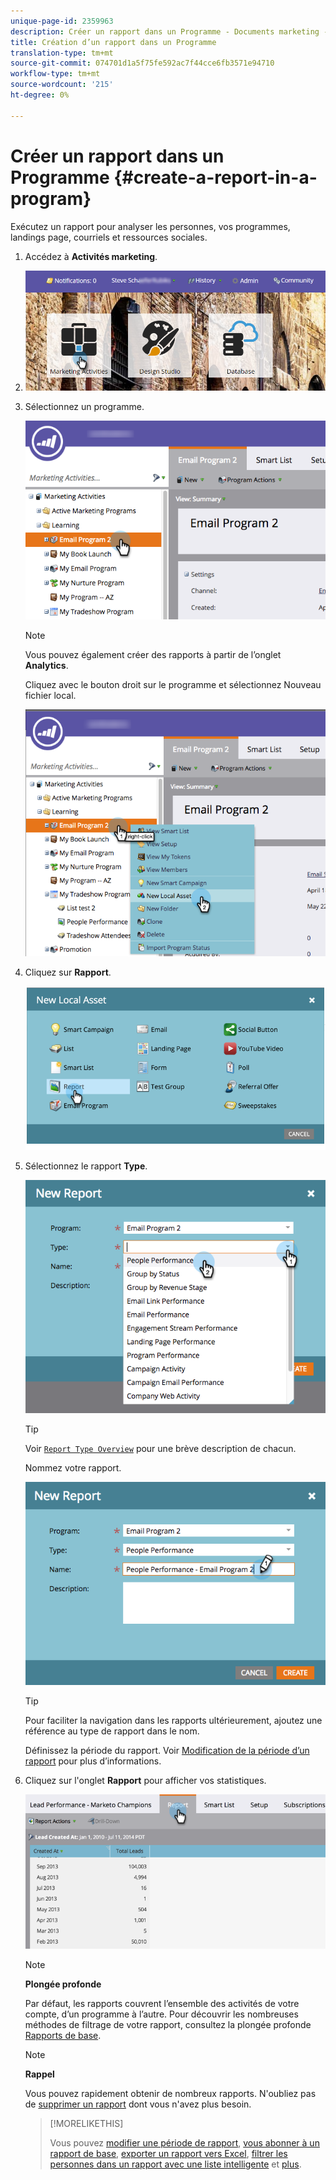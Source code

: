 ```yaml
---
unique-page-id: 2359963
description: Créer un rapport dans un Programme - Documents marketing - Documentation du produit
title: Création d’un rapport dans un Programme
translation-type: tm+mt
source-git-commit: 074701d1a5f75fe592ac7f44cce6fb3571e94710
workflow-type: tm+mt
source-wordcount: '215'
ht-degree: 0%

---
```



# Créer un rapport dans un Programme {#create-a-report-in-a-program}

Exécutez un rapport pour analyser les personnes, vos programmes, landings page, courriels et ressources sociales.

1. Accédez à **Activités marketing**.
1. ![](assets/login-marketing-activities.png)

1. Sélectionnez un programme.

   ![](assets/selectprogramreport.png)

   >[!NOTE]
   >
   >Vous pouvez également créer des rapports à partir de l’onglet **Analytics**.

   Cliquez avec le bouton droit sur le programme et sélectionnez Nouveau fichier local.

   ![](assets/programrightclick-asset.png)

1. Cliquez sur **Rapport**.

   ![](assets/image2014-9-15-18-3a36-3a46.png)

1. Sélectionnez le rapport **Type**.

   ![](assets/choosereport.png)

   >[!TIP]
   >
   >Voir [`Report Type Overview`](http://docs.marketo.com/display/DOCS/Report+Type+Overview) pour une brève description de chacun.

   Nommez votre rapport.

   ![](assets/namereport.png)

   >[!TIP]
   >
   >Pour faciliter la navigation dans les rapports ultérieurement, ajoutez une référence au type de rapport dans le nom.

   Définissez la période du rapport. Voir [Modification de la période d’un rapport](../../../../product-docs/reporting/basic-reporting/editing-reports/change-a-report-time-frame.md) pour plus d’informations.

1. Cliquez sur l&#39;onglet **Rapport** pour afficher vos statistiques.

   ![](assets/image2014-9-15-18-3a38-3a5.png)

   >[!NOTE]
   >
   >**Plongée profonde**
   >
   >
   >Par défaut, les rapports couvrent l’ensemble des activités de votre compte, d’un programme à l’autre. Pour découvrir les nombreuses méthodes de filtrage de votre rapport, consultez la plongée profonde [Rapports de base](http://docs.marketo.com/display/docs/basic+reporting).

   >[!NOTE]
   >
   >**Rappel**
   >
   >
   >Vous pouvez rapidement obtenir de nombreux rapports. N&#39;oubliez pas de [supprimer un rapport](../../../../product-docs/reporting/basic-reporting/report-activity/delete-a-report.md) dont vous n&#39;avez plus besoin.

   >[!MORELIKETHIS]
   >
   >
   >
   >Vous pouvez [modifier une période de rapport](../../../../product-docs/reporting/basic-reporting/editing-reports/change-a-report-time-frame.md), [vous abonner à un rapport de base](../../../../product-docs/reporting/basic-reporting/report-subscriptions/subscribe-to-a-basic-report.md), [exporter un rapport vers Excel](../../../../product-docs/reporting/basic-reporting/report-activity/export-a-report-to-excel.md), [filtrer les personnes dans un rapport avec une liste intelligente](../../../../product-docs/reporting/basic-reporting/editing-reports/filter-people-in-a-report-with-a-smart-list.md) et [plus](http://docs.marketo.com/display/docs/basic+reporting).

